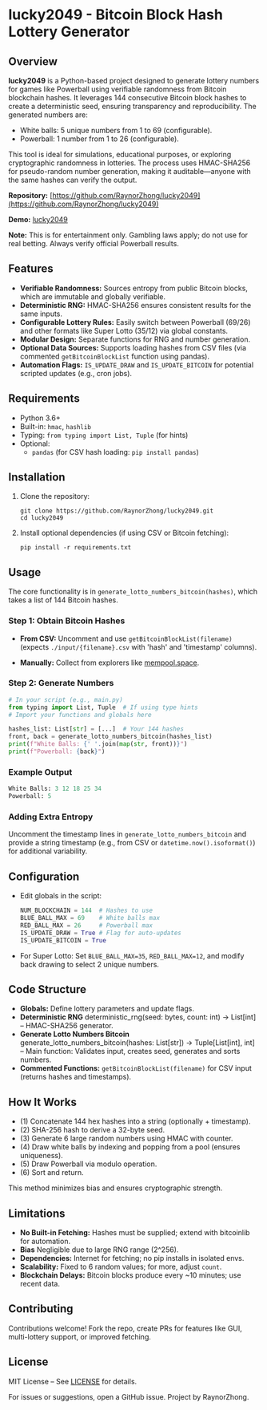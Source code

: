 # lucky2049 - Bitcoin Block Hash Lottery Generator

## Overview

**lucky2049** is a Python-based project designed to generate lottery numbers for games like Powerball using verifiable randomness from Bitcoin blockchain hashes. It leverages 144 consecutive Bitcoin block hashes to create a deterministic seed, ensuring transparency and reproducibility. The generated numbers are:

- White balls: 5 unique numbers from 1 to 69 (configurable).
- Powerball: 1 number from 1 to 26 (configurable).

This tool is ideal for simulations, educational purposes, or exploring cryptographic randomness in lotteries. The process uses HMAC-SHA256 for pseudo-random number generation, making it auditable—anyone with the same hashes can verify the output.

**Repository:** [https://github.com/RaynorZhong/lucky2049](https://github.com/RaynorZhong/lucky2049)

**Demo:** [lucky2049](http://www.lucky2049.com:8000/)

**Note:** This is for entertainment only. Gambling laws apply; do not use for real betting. Always verify official Powerball results.

## Features

- **Verifiable Randomness:** Sources entropy from public Bitcoin blocks, which are immutable and globally verifiable.
- **Deterministic RNG:** HMAC-SHA256 ensures consistent results for the same inputs.
- **Configurable Lottery Rules:** Easily switch between Powerball (69/26) and other formats like Super Lotto (35/12) via global constants.
- **Modular Design:** Separate functions for RNG and number generation.
- **Optional Data Sources:** Supports loading hashes from CSV files (via commented `getBitcoinBlockList` function using pandas).
- **Automation Flags:** `IS_UPDATE_DRAW` and `IS_UPDATE_BITCOIN` for potential scripted updates (e.g., cron jobs).

## Requirements

- Python 3.6+
- Built-in: `hmac`, `hashlib`
- Typing: `from typing import List, Tuple` (for hints)
- Optional:
  - `pandas` (for CSV hash loading: `pip install pandas`)

## Installation

1. Clone the repository:

   ```shell
   git clone https://github.com/RaynorZhong/lucky2049.git
   cd lucky2049
   ```

2. Install optional dependencies (if using CSV or Bitcoin fetching):

   ```shell
   pip install -r requirements.txt 
   ```

## Usage

The core functionality is in `generate_lotto_numbers_bitcoin(hashes)`, which takes a list of 144 Bitcoin hashes.

### Step 1: Obtain Bitcoin Hashes

- **From CSV:** Uncomment and use `getBitcoinBlockList(filename)` (expects `./input/{filename}.csv` with 'hash' and 'timestamp' columns).

- **Manually:** Collect from explorers like [mempool.space](https://mempool.space).

### Step 2: Generate Numbers

```python
# In your script (e.g., main.py)
from typing import List, Tuple  # If using type hints
# Import your functions and globals here

hashes_list: List[str] = [...]  # Your 144 hashes
front, back = generate_lotto_numbers_bitcoin(hashes_list)
print(f"White Balls: {' '.join(map(str, front))}")
print(f"Powerball: {back}")
```

### Example Output

```python
White Balls: 3 12 18 25 34
Powerball: 5
```

### Adding Extra Entropy

Uncomment the timestamp lines in `generate_lotto_numbers_bitcoin` and provide a string timestamp (e.g., from CSV or `datetime.now().isoformat()`) for additional variability.

## Configuration

- Edit globals in the script:
  
  ```python
  NUM_BLOCKCHAIN = 144  # Hashes to use
  BLUE_BALL_MAX = 69    # White balls max
  RED_BALL_MAX = 26     # Powerball max
  IS_UPDATE_DRAW = True # Flag for auto-updates
  IS_UPDATE_BITCOIN = True
  ```

- For Super Lotto: Set `BLUE_BALL_MAX=35`, `RED_BALL_MAX=12`, and modify back drawing to select 2 unique numbers.

## Code Structure

- **Globals:** Define lottery parameters and update flags.
- **Deterministic RNG** deterministic_rng(seed: bytes, count: int) -> List[int] – HMAC-SHA256 generator.
- **Generate Lotto Numbers Bitcoin** generate_lotto_numbers_bitcoin(hashes: List[str]) -> Tuple[List[int], int] – Main function: Validates input, creates seed, generates and sorts numbers.
- **Commented Functions:** `getBitcoinBlockList(filename)` for CSV input (returns hashes and timestamps).

## How It Works

- (1) Concatenate 144 hex hashes into a string (optionally + timestamp).
- (2) SHA-256 hash to derive a 32-byte seed.
- (3) Generate 6 large random numbers using HMAC with counter.
- (4) Draw white balls by indexing and popping from a pool (ensures uniqueness).
- (5) Draw Powerball via modulo operation.
- (6) Sort and return.

This method minimizes bias and ensures cryptographic strength.

## Limitations

- **No Built-in Fetching:** Hashes must be supplied; extend with bitcoinlib for automation.
- **Bias** Negligible due to large RNG range (2^256).
- **Dependencies:** Internet for fetching; no pip installs in isolated envs.
- **Scalability:** Fixed to 6 random values; for more, adjust `count`.
- **Blockchain Delays:** Bitcoin blocks produce every ~10 minutes; use recent data.

## Contributing

Contributions welcome! Fork the repo, create PRs for features like GUI, multi-lottery support, or improved fetching.

## License

MIT License – See [LICENSE](LICENSE) for details.

For issues or suggestions, open a GitHub issue. Project by RaynorZhong.